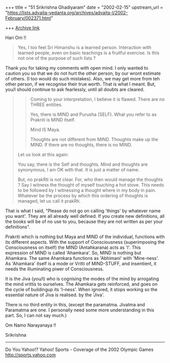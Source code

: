 +++
title = "51 Srikrishna Ghadiyaram"
date = "2002-02-15"
upstream_url = "https://lists.advaita-vedanta.org/archives/advaita-l/2002-February/002371.html"

+++
[Archive link](https://lists.advaita-vedanta.org/archives/advaita-l/2002-February/002371.html)

Hari Om !!

>
> Yes, I too feel Sri Himanshu is a learned person.
> Interaction
> with learned people, even on basic teachings is a
> fruitful
> exercise. Is this not one of the purpose of such
> lists ?
>

Thank you for taking my comments with open mind. I
only wanted to caution you so that we do not hurt the
other person, by our wront estimate of others. (I too
would do such mistakes). Also, we may get more from
teh other person, if we recognise their true worth.
That is what I meant. But, you/I should continue to
ask fearlessly, until all doubts are cleared.

> >Coming to your interpretation, I believe it is
> flawed.
> >There are no THREE entities.
> >
> >Yes, there is MIND and Purusha (SELF). What you
> refer
> >to as Prakriti is MIND itself.
> >
> >Mind IS Maya.
> >
> >Thoughts are not different from MIND. Thoughts make
> up
> >the MIND. If there are no thoughts, there is no
> MIND.
> >
>
> Let us look at this again:
>
> You say, there is the Self and thoughts. Mind and
> thoughts are synonymous, I am OK with that. It is
> just
> a matter of name.
>
> But, no prakRti is not clear. For, who then would
> manage
> the thoughts ? Say I witness the thought of myself
> touching a hot stove.
> This needs to be followed by I witnessing a thought
> where in my body in pain. Whatever be the process by
> which this ordering of thoughts is managed, let us
> call it
> prakRti.
>

That is what I said, "Please do not go on calling
'things' by whatever name you want'. They are all
already well defined. If you create new definitions,
all the books will be of no use to you, because they
are not written as per your definitions".

Prakriti which is nothing but Maya and MIND of the
individual, functions with its different aspects. With
the support of Consciousness (superimposing the
Consciousness on itself) the MIND (Antahkarana) acts
as 'I'. This expression of MIND is called 'Ahamkara'.
So, MIND is nothing but Ahamkara. The same Ahamkara
functions as 'Abhimani' with 'Mine-ness'. As
'Ahamkara' itself is a mode or Vritti of MIND-STUFF,
and insentient, it needs the illuminating piwer of
Consciousness.

It is the Jiva (you/I) who is cognising the modes of
the mind by arrogating the mind vrittis to ourselves.
The Ahamkara gets reinforced, and goes on the cycle of
buildingup its 'I-ness'. When ignored, it stops
working so the essential nature of Jiva is realised.
by the 'Jiva'.

There is no third entity in this, (except the
paramatma. Jivatma and Paramatma are one. I personally
need some more understanding in this part. So, I can
not say much.)

Om Namo Narayanaya !!

Srikrishna

__________________________________________________
Do You Yahoo!?
Yahoo! Sports - Coverage of the 2002 Olympic Games
http://sports.yahoo.com

